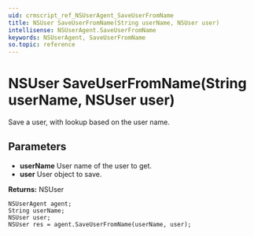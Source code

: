 ```yaml
---
uid: crmscript_ref_NSUserAgent_SaveUserFromName
title: NSUser SaveUserFromName(String userName, NSUser user)
intellisense: NSUserAgent.SaveUserFromName
keywords: NSUserAgent, SaveUserFromName
so.topic: reference
---
```


# NSUser SaveUserFromName(String userName, NSUser user)

Save a user, with lookup based on the user name.

## Parameters

* **userName** User name of the user to get.
* **user** User object to save.

**Returns:** NSUser

```crmscript
NSUserAgent agent;
String userName;
NSUser user;
NSUser res = agent.SaveUserFromName(userName, user);
```

